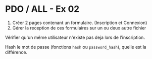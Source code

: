 # PDO / ALL - Ex 02

1) Créer 2 pages contenant un formulaire. (Inscription et Connexion)
2) Gérer la reception de ces formulaires sur un ou deux autre fichier

Vérifier qu'un même utilisateur n'existe pas deja lors de l'inscription.

Hash le mot de passe (fonctions `hash` ou `password_hash`), quelle est la différence.

